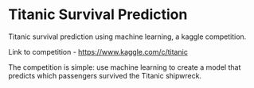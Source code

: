 # Titanic Survival Prediction
Titanic survival prediction using machine learning, a kaggle competition.

Link to competition - https://www.kaggle.com/c/titanic

The competition is simple: use machine learning to create a model that predicts which passengers survived the Titanic shipwreck.
